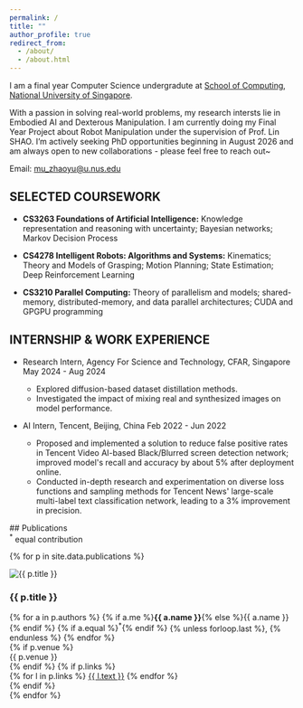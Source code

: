 ```yaml
---
permalink: /
title: ""
author_profile: true
redirect_from: 
  - /about/
  - /about.html
---
```


I am a final year Computer Science undergradute at [School of Computing](https://www.comp.nus.edu.sg/), [National University of Singapore](https://www.nus.edu.sg/). 

With a passion in solving real-world problems, my research intersts lie in Embodied AI and Dexterous Manipulation. I am currently doing my Final Year Project about Robot Manipulation under the supervision of Prof. Lin SHAO. I’m actively seeking PhD opportunities beginning in August 2026 and am always open to new collaborations - please feel free to reach out~

Email: mu_zhaoyu@u.nus.edu

## SELECTED COURSEWORK
- **CS3263 Foundations of Artificial Intelligence:**
  Knowledge representation and reasoning with uncertainty; Bayesian networks; Markov Decision Process

- **CS4278 Intelligent Robots: Algorithms and Systems:**
  Kinematics; Theory and Models of Grasping; Motion Planning; State Estimation; Deep Reinforcement Learning

- **CS3210 Parallel Computing:**
  Theory of parallelism and models; shared-memory, distributed-memory, and data parallel architectures; CUDA and GPGPU programming

## INTERNSHIP & WORK EXPERIENCE
* Research Intern, Agency For Science and Technology, CFAR, Singapore May 2024 - Aug 2024
  * Explored diffusion-based dataset distillation methods.
  * Investigated the impact of mixing real and synthesized images on model performance.

* AI Intern, Tencent, Beijing, China Feb 2022 - Jun 2022
  * Proposed and implemented a solution to reduce false positive rates in Tencent Video AI-based Black/Blurred screen detection network; improved model's recall and accuracy by about 5% after deployment online.
  * Conducted in-depth research and experimentation on diverse loss functions and sampling methods for Tencent News' large-scale multi-label text classification network, leading to a 3% improvement in precision.

<link rel="stylesheet" href="{{ '/assets/css/pubs.css' | relative_url }}">
## Publications 
<div class="pub-note"><sup>*</sup> equal contribution</div>

{% for p in site.data.publications %}
<div class="pub-card">
  <div class="pub-thumb">
    <img src="{{ p.img | relative_url }}" alt="{{ p.title }}">
  </div>
  <div class="pub-body">
    <h3 class="pub-title">{{ p.title }}</h3>
    <div class="pub-authors">
    {% for a in p.authors %}
      <span class="author{% if a.me %} me{% endif %}">
        {% if a.me %}<strong>{{ a.name }}</strong>{% else %}{{ a.name }}{% endif %}
        {% if a.equal %}<sup>*</sup>{% endif %}
      </span>{% unless forloop.last %}, {% endunless %}
    {% endfor %}
    </div>
    {% if p.venue %}
      <div class="pub-venue">{{ p.venue }}</div>
    {% endif %}
    {% if p.links %}
    <div class="pub-links">
      {% for l in p.links %}
        <a class="pub-link" href="{{ l.url | relative_url }}" target="_blank" rel="noopener">{{ l.text }}</a>
      {% endfor %}
    </div>
    {% endif %}
  </div>
</div>
{% endfor %}
